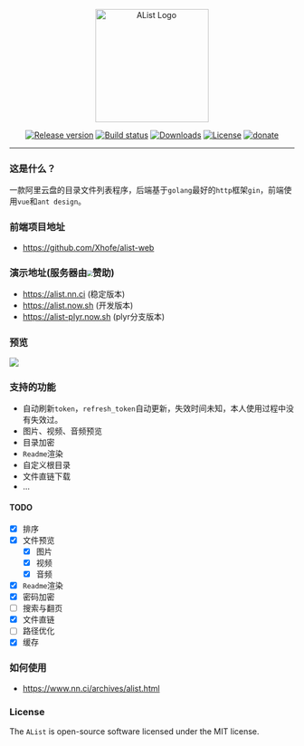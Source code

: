 <p align="center">
    <img src="https://img.oez.cc/2020/12/24/1fb16bc25a4f6.png" alt="AList Logo" width=200/>
</p>
<p align="center">
  <a href="https://github.com/Xhofe/alist/releases"><img src="https://img.shields.io/github/release/Xhofe/alist?style=flat-square" alt="Release version"></a>
  <a href="https://github.com/Xhofe/alist/actions?query=workflow%3ABuild"><img src="https://img.shields.io/github/workflow/status/Xhofe/alist/build?style=flat-square" alt="Build status"></a>
  <a href="https://github.com/Xhofe/alist/releases"><img src="https://img.shields.io/github/downloads/Xhofe/alist/total?style=flat-square" alt="Downloads"></a>
  <a href="https://github.com/Xhofe/alist/blob/main/LICENSE"><img src="https://img.shields.io/github/license/Xhofe/alist?style=flat-square" alt="License"></a>
  <a href="https://pay.xhofe.top">
    <img src="https://img.shields.io/badge/%24-donate-ff69b4.svg?style=flat-square" alt="donate">
  </a>
</p>

---

### 这是什么？

一款阿里云盘的目录文件列表程序，后端基于`golang`最好的`http`框架`gin`，前端使用`vue`和`ant design`。

### 前端项目地址

- https://github.com/Xhofe/alist-web

### 演示地址(服务器由<a href="https://kuline.cn"><img src="https://img.xhofe.top/2021/05/15/cfcae48ae84f8.png" style="zoom: 60%;" /></a>赞助)

- https://alist.nn.ci (稳定版本)
- https://alist.now.sh (开发版本)
- https://alist-plyr.now.sh (plyr分支版本)

### 预览

<a href="https://alist.nn.ci/"><img src="https://img.oez.cc/2020/12/24/d81d2dab3e5f0.png"></a>

### 支持的功能

- 自动刷新`token`，`refresh_token`自动更新，失效时间未知，本人使用过程中没有失效过。
- 图片、视频、音频预览
- 目录加密
- `Readme`渲染
- 自定义根目录
- 文件直链下载
- …

#### TODO

- [x] 排序
- [x] 文件预览
  - [x] 图片
  - [x] 视频 
  - [x] 音频
- [x] `Readme`渲染
- [x] 密码加密
- [ ] 搜索与翻页
- [x] 文件直链
- [ ] 路径优化
- [x] 缓存

### 如何使用

- https://www.nn.ci/archives/alist.html

### License

The `AList` is open-source software licensed under the MIT license.